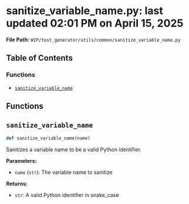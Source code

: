 # sanitize_variable_name.py: last updated 02:01 PM on April 15, 2025

**File Path:** `WIP/test_generator/utils/common/sanitize_variable_name.py`

## Table of Contents

### Functions

- [`sanitize_variable_name`](#sanitize_variable_name)

## Functions

## `sanitize_variable_name`

```python
def sanitize_variable_name(name)
```

Sanitizes a variable name to be a valid Python identifier.

**Parameters:**

- `name` (`str`): The variable name to sanitize

**Returns:**

- `str`: A valid Python identifier in snake_case
